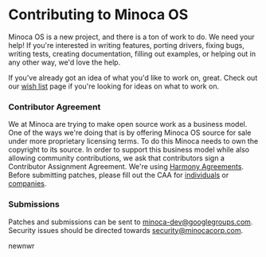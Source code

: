 # Contributing to Minoca OS

Minoca OS is a new project, and there is a ton of work to do. We need your help! If you're interested in writing features, porting drivers, fixing bugs, writing tests, creating documentation, filling out examples, or helping out in any other way, we'd love the help.

If you've already got an idea of what you'd like to work on, great. Check out our [wish list](https://github.com/minoca/os/blob/master/docs/WISHLIST.md) page if you're looking for ideas on what to work on.

### Contributor Agreement

We at Minoca are trying to make open source work as a business model. One of the ways we're doing that is by offering Minoca OS source for sale under more proprietary licensing terms. To do this Minoca needs to own the copyright to its source. In order to support this business model while also allowing community contributions, we ask that contributors sign a Contributor Assignment Agreement. We're using [Harmony Agreements](http://harmonyagreements.org/). Before submitting patches, please fill out the CAA for [individuals](https://www.minocacorp.com/ca/individual/) or [companies](https://www.minocacorp.com/ca/entity/).

### Submissions
Patches and submissions can be sent to minoca-dev@googlegroups.com. Security issues should be directed towards security@minocacorp.com.


newnwr
